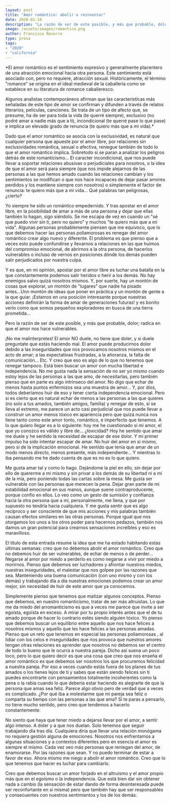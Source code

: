 ```yaml
---
layout: post
title: "Amor romántico: abolir o reinventar"
date: 2020-01-10
description: "La razón de ser de este posible, y más que probable, dolor; radica en que el amor nos hace vulnerables."
image: /assets/images/romantico.png
author: Francisco Navarro
type: prosa
tags:
- "2020"
- "california"
---
```

*El amor romántico es el sentimiento expresivo y generalmente placentero de una atracción emocional hacia otra persona. Este sentimiento está asociado con, pero no requiere, atracción sexual. Históricamente, el término "romance" se origina en el ideal medieval de la caballería como se establece en su literatura de romance caballeresco.

Algunos analistas contemporáneos afirman que las características más señaladas de este tipo de amor se confirman y difunden a través de relatos literarios, películas, canciones. Se trata de un tipo de afecto que, se presume, ha de ser para toda la vida (te querré siempre), exclusivo (no podré amar a nadie más que a ti), incondicional (te querré pase lo que pase) e implica un elevado grado de renuncia (te quiero más que a mi vida).*

Dado que el amor romántico se asocia con la exclusividad, es natural que cualquier persona que apueste por el amor libre, por relaciones sin exclusividades romántica, sexual o afectiva, reniegue también de todo lo que el amor romántico implica. Sobretodo si se paran a analizar los peligros detrás de este romanticismo... El caracter incondicional, que nos puede llevar a soportar relaciones abusivas o perjudiciales para nosotros, o la idea de que el amor será para siempre (que nos impide alejarnos de las personas a las que hemos amado cuando las relaciones cambian y los sentimientos se modifican o que nos hace incapaces de dejar pasar amores perdidos y los mantiene siempre con nosotros) o simplemente el factor de renuncia: te quiero más que a mi vida... Qué palabras tan peligrosas, ¿cierto?

Yo siempre he sido un romántico empedernido. Y tras apostar en el amor libre, en la posibilidad de amar a más de una persona y dejar que ellas también lo hagan, sigo siéndolo. Se me escapa de vez en cuando un "sé que puedo vivir sin ti, pero no quiero" y muchos "te quiero más que a mi vida". Algunas personas probablemente piensen que me equivoco, que lo que debemos hacer las personas poliamorosas
 es renegar del amor romántico crear algo nuevo y diferente. El problema es que pienso que a veces esto puede confundirse y llevarnos a relaciones en las que huimos del compromiso emocional, de abrirnos a la otra persona, de hacerlos vulnerables o incluso de vernos en posiciones dónde los demás pueden salir perjudicados por nuestra culpa.

Y es que, en mi opinión, apostar por el amor libre es luchar una batalla en la que constantemente podemos salir heridos o herir a los demás. No hay enemigos salvo quizá nosotros mismos. Y, por suerte, hay un montón de cosas que explorar, un montón de "lugares" que nadie ha pisado antes...Unn montón de ideas que poner en práctica y un montón de gente a la que guiar. ¡Estamos en una posición interesante porque nuestras acciones definirán la forma de amar de generaciones futuras! y es bonito verlo como que somos pequeños exploradores en busca de una tierra prometida...

Pero la razón de ser de este posible, y más que probable, dolor; radica en que el amor nos hace vulnerables.

¡No me malinterpretes! El amor NO duele, no tiene que doler, y si duele preguntate que estás haciendo mal. El amor puede producirnos dolor debido a las inseguridades que nos provocamos nosotros mismos en el acto de amar; a las expectativas frustradas, a la añoranza, la falta de comunicación... Etc. Y creo que eso es algo de lo que no tenemos que renegar tampoco. Está bien buscar un amor con mucha libertad e independencia. No me gusta nada la sensación de no ser yo mismo cuando estoy lejos de las personas a las que amo, de necesitarlas, pero también pienso que en parte es algo intrínseco del amor. No digo que echar de menos hasta puntos enfermizos sea una muestra de amor... Y, por dios, todos deberíamos huir de eso y tener cierta independencia emocional. Pero si es cierto que es natural echar de menos a las personas a las que quieres (no solo a tus amados, también amigos, familia) y renegar de esto, si se lleva al extremo, me parece un acto casi perjudicial que nos puede llevar a construir un amor menos tóxico en apariencia pero que quizá nunca nos llene tanto como este amor tonto, romántico, e imperfecto que tenemos.
A lo que quiero llegar es a lo siguiente: hoy me he cuestionado si mi amor, el que yo conozco es válido y libre de... ¿toxicidad? Hoy he sentido que amar me duele y he sentido la necesidad de escapar de ese dolor. Y mi primer impulso ha sido intentar escapar de amar. No huir del amor en sí mismo, pero si de la implicación emocional. He sentido que tenía que amar de un modo menos directo, menos presente, más independiente... Y mientras lo iba pensando me he dado cuenta de que es no es lo que quiero.

Me gusta amar tal y como lo hago. Dejándome la piel en ello, sin dejar por ello de quererme a mi mismo y sin privar a los demás de su libertad ni a mí de la mía, pero poniendo todas las cartas sobre la mesa. Me gusta ser vulnerable con las personas que merecen la pena. Dejar gran parte de mi estabilidad emocional en sus manos, aunque suene contraproducente, porque confío en ellos. Lo veo como un gesto de sumisión y confianza hacia la otra persona que a mí, personalmente, me llena, y que por supuesto no tendría hacia cualquiera. Y me gusta sentir que es algo recíproco y ser consciente de que mis acciones y mis palabras también causan efectos similares en las otras personas. Porque igual que nos otorgamos los unos a los otros poder para hacernos pedazos, también nos damos un gran potencial para crearnos sensaciones increíbles y eso es maravilloso.

El título de esta entrada resume la idea que me ha estado habitando estas últimas semanas: creo que no debemos abolir el amor romántico. Creo que no debemos huir de ser vulnerables, de echar de menos o de perder... Negarse al amor por miedo a perderlo es como negarse a vivir por miedo a morirnos. Pienso que debemos ser luchadores y afrontar nuestros miedos, nuestras inseguridades, el malestar que nos golpee por las razones que sea. Manteniendo una buena comunicación (con uno mismo y con los demás) y trabajando día a día nuestras emociones podemos crear un amor mejor, sin necesidad de huir de este amor que ya conocemos.

Simplemente pienso que tenemos que matizar algunos conceptos. Pienso que debemos, en nuestro romanticismo, tratar de ser más altruistas. Lo que me da miedo del arromanticismo
 es que a veces me parece que invite a ser egoísta, egoísta en exceso. A mirar por tu propio interés antes que el de tu amado porque de hacer lo contrario estés siendo alguien tóxico.
Yo pienso que debemos buscar un equilibrio entre aquello que nos hace felices a nosotros mismos y aquello que les hace felices a las personas amadas. Pienso que un reto que tenemos en especial las personas poliamorosas
, al lidiar con los celos e inseguridades que nos provoca que nuestros amores tengan otras relaciones es aprender que nosotros no debemos ser el centro de todo lo bueno que le ocurra a nuestra pareja. Dicho así suena un poco loco, pero lo que quiero decir es que una cosa que creo que nos enseña el amor romántico es que debemos ser nosotros los que procuremos felicidad a nuestra pareja. Por eso a veces cuando estás fuera de los planes de tus amados o los tienes lejos de ti y sabes que están siendo felices sin ti puedes encontrarte con pensamientos totalmente incoherentes como la pena o la rabia cuando lo que debería estar haciendo es alegrarte de que la persona que amas sea feliz. Parece algo obvio pero de verdad que a veces es complicado. ¿Por qué iba a molestarme que mi pareja sea feliz o comparta su tiempo con las personas a las que ama? Si te paras a pensarlo, no tiene mucho sentido, pero creo que tendemos a hacerlo constantemente.

No siento que haya que tener miedo a dejarse llevar por el amor, a sentir algo intenso. A doler y a que nos duelan. Solo tenemos que seguir trabajando día tras día. Cualquiera diría que llevar una relación monógama no requiera gestión alguna de emociones. Nosotros nos enfrentamos a algunas situaciones y a contextos diferentes pero en esencia el amor es siempre el mismo. Cada vez veo más personas que reniegan del amor, de enamorarse. Por las razones que sean. Y no puedo terminar de estar a favor de eso. Ahora mismo me niego a abolir el amor romántico. Creo que lo que tenemos que hacer es luchar para cambiarlo.

Creo que debemos buscar un amor forjado en el altruismo y el amor propio más que en el egoísmo o la independencia. Que está bien dar sin obtener nada a cambio (la sensación de estar dando de forma desinteresada puede ser reconfortante en sí misma) pero que también hay que ser responsables y consecuentes con nuestros sentimientos y los de los demás.